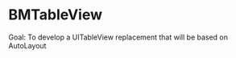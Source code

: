 BMTableView
===========

Goal: To develop a UITableView replacement that will be based on AutoLayout
